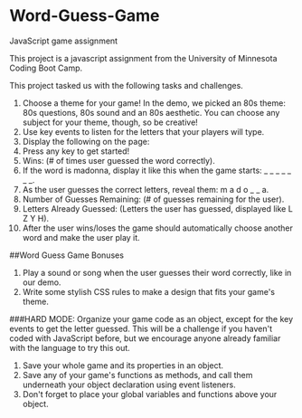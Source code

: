 # Word-Guess-Game
JavaScript game assignment

This project is a javascript assignment from the University of Minnesota Coding Boot Camp.

This project tasked us with the following tasks and challenges.

1.  Choose a theme for your game! In the demo, we picked an 80s theme: 80s questions, 80s sound and an 80s aesthetic. You can choose any subject for your theme, though, so be creative!
2.  Use key events to listen for the letters that your players will type.
3.  Display the following on the page:
4.  Press any key to get started!
5.  Wins: (# of times user guessed the word correctly).
6.  If the word is madonna, display it like this when the game starts: _ _ _ _ _ _ _.
7.  As the user guesses the correct letters, reveal them: m a d o _  _ a.
8.  Number of Guesses Remaining: (# of guesses remaining for the user).
09. Letters Already Guessed: (Letters the user has guessed, displayed like L Z Y H).
10. After the user wins/loses the game should automatically choose another word and make the user play it.



##Word Guess Game Bonuses


1. Play a sound or song when the user guesses their word correctly, like in our demo.
2. Write some stylish CSS rules to make a design that fits your game's theme.

###HARD MODE: 
Organize your game code as an object, except for the key events to get the letter guessed. This will be a challenge if you haven't coded with JavaScript before, but we encourage anyone already familiar with the language to try this out.

1.  Save your whole game and its properties in an object.
2.  Save any of your game's functions as methods, and call them underneath your object declaration using event listeners.
3.  Don't forget to place your global variables and functions above your object.